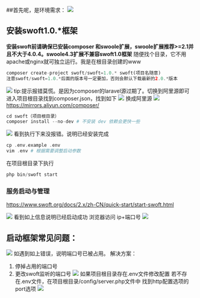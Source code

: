 ##首先呢，是环境需求：
![](http://doc.dev.surex.cc/Public/Uploads/2019-08-15/5d54b4dfa2674.png)
## 安装swoft1.0.*框架
**安装swoft前请确保已安装composer 和swoole扩展，swoole扩展推荐>=2.1并且不大于4.0.4。swoole4.3扩展不兼容swoft1.0框架**
随便找个目录，它不用apache或nginx就可独立运行。我是在根目录创建的www
```php
composer create-project swoft/swoft=1.0.* swoft(项目名随意)
注意swoft/swoft=1.0.*后面的版本号一定要加，否则会默认下载最新的2.0.*版本
```
![](http://doc.dev.surex.cc/Public/Uploads/2019-08-15/5d54b6c6de8da.png)
tip:提示报错莫慌。是因为composer的laravel源过期了。切换到阿里源即可
进入项目根目录找到composer.json，找到如下
![](http://doc.dev.surex.cc/Public/Uploads/2019-08-15/5d54b7905a4b8.png)
换成阿里源
![](http://doc.dev.surex.cc/Public/Uploads/2019-08-15/5d54b7c8743be.png)
https://mirrors.aliyun.com/composer/
```php
cd swoft（项目根目录）
composer install --no-dev # 不安装 dev 依赖会更快一些
```
![](http://doc.dev.surex.cc/Public/Uploads/2019-08-15/5d54b85a4ab6c.png)
看到执行下来没报错。说明已经安装完成
```php
cp .env.example .env
vim .env # 根据需要调整启动参数
````
在项目根目录下执行
```php
php bin/swoft start
```
### 服务启动与管理
https://www.swoft.org/docs/2.x/zh-CN/quick-start/start-swoft.html

![](http://doc.dev.surex.cc/Public/Uploads/2019-08-15/5d54b90393eae.png)
看到如上信息说明已经启动成功
浏览器访问
ip+端口号
![](http://doc.dev.surex.cc/Public/Uploads/2019-08-15/5d54b94a020d6.png)

## 启动框架常见问题：
![](http://doc.dev.surex.cc/Public/Uploads/2019-08-15/5d54b9ed62b6c.png)
如遇到如上错误，说明端口号已被占用。
解决方案：
1. 停掉占用的端口号
2. 更改swoft监听的端口号
![](http://doc.dev.surex.cc/Public/Uploads/2019-08-15/5d54ba82c0336.png)
如果项目根目录存在.env文件修改配置
若不存在.env文件，在项目根目录/config/server.php文件中 找到http配置选项的port选项
![](http://doc.dev.surex.cc/Public/Uploads/2019-08-15/5d54baeaf090e.png)

